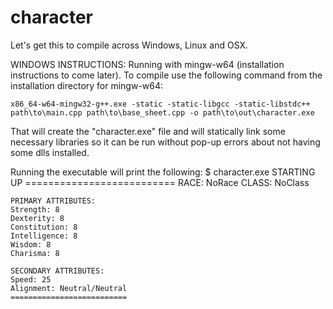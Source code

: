 # character

Let's get this to compile across Windows, Linux and OSX.

WINDOWS INSTRUCTIONS:
  Running with mingw-w64 (installation instructions to come later). To compile
  use the following command from the installation directory for mingw-w64:
  
    x86_64-w64-mingw32-g++.exe -static -static-libgcc -static-libstdc++ path\to\main.cpp path\to\base_sheet.cpp -o path\to\out\character.exe

  That will create the "character.exe" file and will statically link some 
  necessary libraries so it can be run without pop-up errors about not having 
  some dlls installed.

  Running the executable will print the following:
    $ character.exe
    STARTING UP
    ==========================
    RACE: NoRace
    CLASS: NoClass
    
    PRIMARY ATTRIBUTES:
    Strength: 8
    Dexterity: 8
    Constitution: 8
    Intelligence: 8
    Wisdom: 8
    Charisma: 8
    
    SECONDARY ATTRIBUTES:
    Speed: 25
    Alignment: Neutral/Neutral
    ==========================

